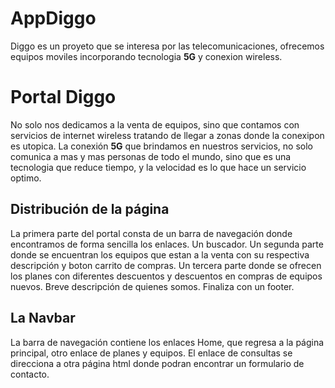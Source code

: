 # AppDiggo
Diggo es un proyeto que se interesa por las telecomunicaciones, ofrecemos equipos moviles incorporando tecnologia **5G** y conexion wireless.

# Portal Diggo
No solo nos dedicamos a la venta de equipos, sino que contamos con servicios de internet wireless tratando de llegar a zonas donde la conexipon es utopica.
La conexión **5G** que brindamos en nuestros servicios, no solo comunica a mas y mas personas de todo el mundo, sino que es una tecnologia que reduce tiempo, y 
la velocidad es lo que hace un servicio optimo.

## Distribución de la página

La primera parte del portal consta de un barra de navegación donde encontramos de forma sencilla los enlaces.
Un buscador.
Un segunda parte donde se encuentran los equipos que estan a la venta con su respectiva descripción y boton carrito de compras.
Un tercera parte donde se ofrecen los planes con diferentes descuentos y descuentos en compras de equipos nuevos.
Breve descripción de quienes somos.
Finaliza con un footer.

## La Navbar

La barra de navegación contiene los enlaces Home, que regresa a la página principal, otro enlace de planes y equipos.
El enlace de consultas se direcciona a otra página html donde podran encontrar un formulario de contacto.
